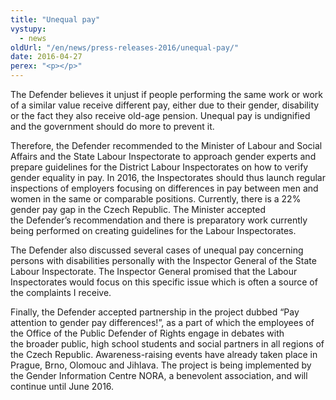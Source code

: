 ```yaml
---
title: "Unequal pay"
vystupy:
  - news
oldUrl: "/en/news/press-releases-2016/unequal-pay/"
date: 2016-04-27
perex: "<p></p>"
---
```


<!-- imported from the old website -->

<p>The Defender believes it unjust if people performing the same work or work of a similar value receive different pay, either due to their gender, disability or the fact they also receive old-age pension. Unequal pay is undignified and the government should do more to prevent it.</p> <p>Therefore, the Defender recommended to the Minister of Labour and Social Affairs and the State Labour Inspectorate to approach gender experts and prepare guidelines for the District Labour Inspectorates on how to verify gender equality in pay. In 2016, the Inspectorates should thus launch regular inspections of employers focusing on differences in pay between men and women in the same or comparable positions. Currently, there is a 22% gender pay gap in the Czech Republic. The Minister accepted the Defender’s recommendation and there is preparatory work currently being performed on creating guidelines for the Labour Inspectorates.</p> <p>The Defender also discussed several cases of unequal pay concerning persons with disabilities personally with the Inspector General of the State Labour Inspectorate. The Inspector General promised that the Labour Inspectorates would focus on this specific issue which is often a source of the complaints I receive.</p><p> Finally, the Defender accepted partnership in the project dubbed “Pay attention to gender pay differences!”, as a part of which the employees of the Office of the Public Defender of Rights engage in debates with the broader public, high school students and social partners in all regions of the Czech Republic. Awareness-raising events have already taken place in Prague, Brno, Olomouc and Jihlava. The project is being implemented by the Gender Information Centre NORA, a benevolent association, and will continue until June 2016.</p>
